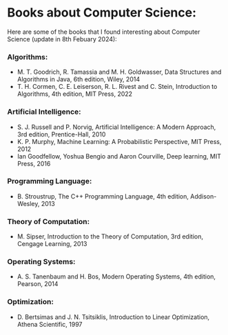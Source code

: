 # Books about Computer Science:
Here are some of the books that I found interesting about Computer Science (update in 8th Febuary 2024):
### Algorithms:
  - M. T. Goodrich, R. Tamassia and M. H. Goldwasser, Data Structures and Algorithms in Java, 6th edition, Wiley, 2014
  - T. H. Cormen, C. E. Leiserson, R. L. Rivest and C. Stein, Introduction to Algorithms, 4th edition, MIT Press, 2022
### Artificial Intelligence:
  - S. J. Russell and P. Norvig, Artificial Intelligence: A Modern Approach, 3rd edition, Prentice-Hall, 2010
  - K. P. Murphy, Machine Learning: A Probabilistic Perspective, MIT Press, 2012
  - Ian Goodfellow, Yoshua Bengio and Aaron Courville, Deep learning, MIT Press, 2016
### Programming Language:
  - B. Stroustrup, The C++ Programming Language, 4th edition, Addison-Wesley, 2013
### Theory of Computation:
  - M. Sipser, Introduction to the Theory of Computation, 3rd edition, Cengage Learning, 2013
### Operating Systems:
  - A. S. Tanenbaum and H. Bos, Modern Operating Systems, 4th edition, Pearson, 2014
### Optimization:
  - D. Bertsimas and J. N. Tsitsiklis, Introduction to Linear Optimization, Athena Scientific, 1997
